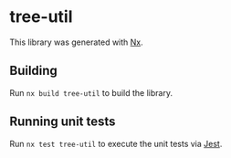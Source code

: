 # tree-util

This library was generated with [Nx](https://nx.dev).

## Building

Run `nx build tree-util` to build the library.

## Running unit tests

Run `nx test tree-util` to execute the unit tests via [Jest](https://jestjs.io).
